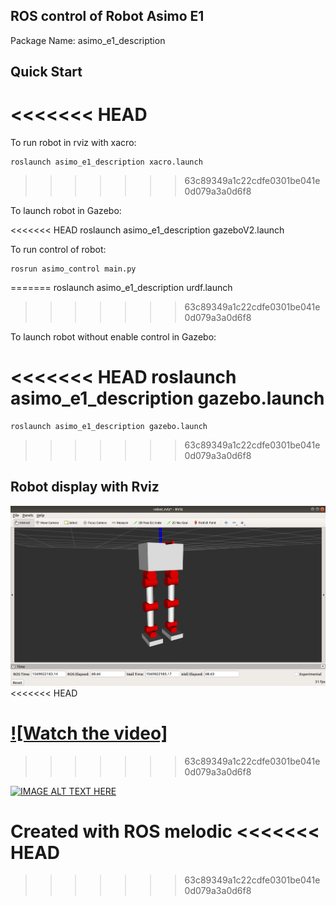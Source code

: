## ROS control of Robot Asimo E1

Package Name: asimo_e1_description 

## Quick Start
<<<<<<< HEAD
=======
To run robot in rviz with xacro: 
	
	roslaunch asimo_e1_description xacro.launch 
>>>>>>> 63c89349a1c22cdfe0301be041e0d079a3a0d6f8

To launch robot in Gazebo: 
	
<<<<<<< HEAD
	roslaunch asimo_e1_description gazeboV2.launch

To run control of robot:

	rosrun asimo_control main.py 
=======
	roslaunch asimo_e1_description urdf.launch
>>>>>>> 63c89349a1c22cdfe0301be041e0d079a3a0d6f8

To launch robot without enable control in Gazebo: 
	
<<<<<<< HEAD
	roslaunch asimo_e1_description gazebo.launch 
=======
	roslaunch asimo_e1_description gazebo.launch
>>>>>>> 63c89349a1c22cdfe0301be041e0d079a3a0d6f8


## Robot display with Rviz 
![](rviz_view.png)
<<<<<<< HEAD


[![Watch the video]](https://youtu.be/IKFGcrc6w74)
=======
>>>>>>> 63c89349a1c22cdfe0301be041e0d079a3a0d6f8

[![IMAGE ALT TEXT HERE](http://img.youtube.com/vi/IKFGcrc6w74/0.jpg)](http://www.youtube.com/watch?v=IKFGcrc6w74)

Created with ROS melodic 
<<<<<<< HEAD
=======

>>>>>>> 63c89349a1c22cdfe0301be041e0d079a3a0d6f8
